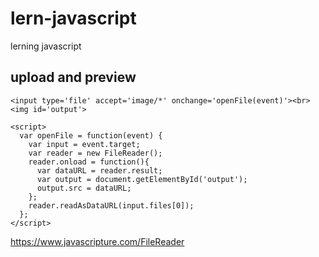 # lern-javascript
lerning javascript


## upload and preview

````
<input type='file' accept='image/*' onchange='openFile(event)'><br>
<img id='output'>

<script>
  var openFile = function(event) {
    var input = event.target;
    var reader = new FileReader();
    reader.onload = function(){
      var dataURL = reader.result;
      var output = document.getElementById('output');
      output.src = dataURL;
    };
    reader.readAsDataURL(input.files[0]);
  };
</script>
````

https://www.javascripture.com/FileReader
